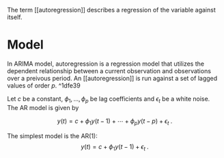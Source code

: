 The term [[autoregression]] describes a regression of the variable against itself.

# Model
In ARIMA model, autoregression is a regression model that utilizes the dependent relationship between a current observation and observations over a preivous period. An [[autoregression]] is run against a set of lagged values of order $p$. ^1dfe39

Let $c$ be a constant, $\phi_1,\ldots,\phi_p$ be lag coefficients and $\epsilon_t$ be a white noise. The AR model is given by

$$y(t)=c+\phi_1y(t-1)+\cdots+\phi_p y(t-p)+\epsilon_t\;.$$

The simplest model is the AR(1):
$$y(t)=c+\phi_1y(t-1)+\epsilon_t\;.$$